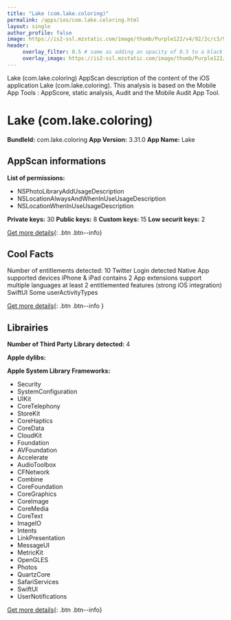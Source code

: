 ```yaml
---
title: "Lake (com.lake.coloring)"
permalink: /apps/ios/com.lake.coloring.html
layout: single
author_profile: false
image: https://is2-ssl.mzstatic.com/image/thumb/Purple122/v4/92/2c/c3/922cc3c4-f48c-75c3-7c04-b50e36a03d84/AppIcon-0-1x_U007emarketing-0-7-0-0-sRGB-85-220.png/512x512bb.jpg
header: 
     overlay_filter: 0.5 # same as adding an opacity of 0.5 to a black background
     overlay_image: https://is2-ssl.mzstatic.com/image/thumb/Purple122/v4/92/2c/c3/922cc3c4-f48c-75c3-7c04-b50e36a03d84/AppIcon-0-1x_U007emarketing-0-7-0-0-sRGB-85-220.png/512x512bb.jpg
---
```

Lake (com.lake.coloring) AppScan description of the content of the iOS application Lake (com.lake.coloring). This analysis is based on the Mobile App Tools : AppScore, static analysis, Audit and the Mobile Audit App Tool.

# Lake (com.lake.coloring)

**BundleId:** com.lake.coloring
**App Version:** 3.31.0
**App Name:** Lake


## AppScan informations 

**List of permissions:** 
- NSPhotoLibraryAddUsageDescription
- NSLocationAlwaysAndWhenInUseUsageDescription
- NSLocationWhenInUseUsageDescription
  
  
**Private keys:** 30
**Public keys:** 8
**Custom keys:** 15
**Low securit keys:** 2
  
[Get more details](/pricing.html){: .btn .btn--info}

## Cool Facts

Number of entitlements detected: 10
Twitter Login detected
Native App
supported devices iPhone & iPad
contains 2 App extensions
support multiple languages
at least 2 entitlemented features (strong iOS integration)
SwiftUI
Some userActivityTypes
  
[Get more details](/pricing.html){: .btn .btn--info }

## Librairies 
**Number of Third Party Library detected:** 4


**Apple dylibs:**


**Apple System Library Frameworks:**
- Security
- SystemConfiguration
- UIKit
- CoreTelephony
- StoreKit
- CoreHaptics
- CoreData
- CloudKit
- Foundation
- AVFoundation
- Accelerate
- AudioToolbox
- CFNetwork
- Combine
- CoreFoundation
- CoreGraphics
- CoreImage
- CoreMedia
- CoreText
- ImageIO
- Intents
- LinkPresentation
- MessageUI
- MetricKit
- OpenGLES
- Photos
- QuartzCore
- SafariServices
- SwiftUI
- UserNotifications


  
[Get more details](/pricing.html){: .btn .btn--info}

